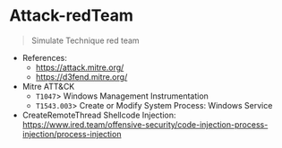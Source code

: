 # Attack-redTeam
> Simulate Technique red team
- References:
     * https://attack.mitre.org/
     * https://d3fend.mitre.org/
- Mitre ATT&CK
    * `T1047`> Windows Management Instrumentation
    * `T1543.003`> Create or Modify System Process: Windows Service
- CreateRemoteThread Shellcode Injection: https://www.ired.team/offensive-security/code-injection-process-injection/process-injection
